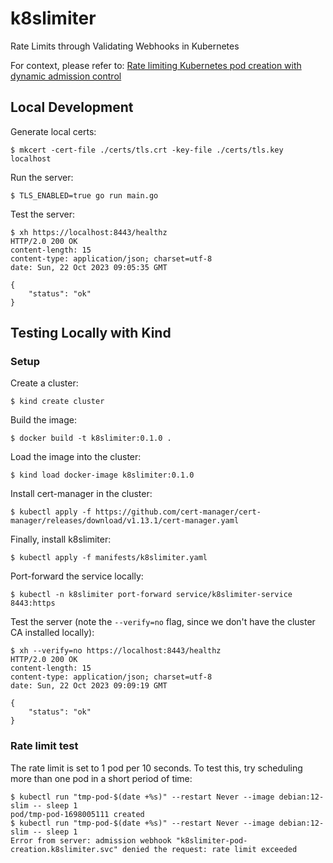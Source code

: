 # k8slimiter

Rate Limits through Validating Webhooks in Kubernetes

For context, please refer to: [Rate limiting Kubernetes pod creation with dynamic admission control](https://www.artur-rodrigues.com/tech/2023/10/22/rate-limiting-kubernetes-pod-creation.html)

## Local Development

Generate local certs:

```
$ mkcert -cert-file ./certs/tls.crt -key-file ./certs/tls.key localhost
```

Run the server:

```
$ TLS_ENABLED=true go run main.go
```

Test the server:

```
$ xh https://localhost:8443/healthz
HTTP/2.0 200 OK
content-length: 15
content-type: application/json; charset=utf-8
date: Sun, 22 Oct 2023 09:05:35 GMT

{
    "status": "ok"
}
```

## Testing Locally with Kind

### Setup

Create a cluster:

```
$ kind create cluster
```

Build the image:

```
$ docker build -t k8slimiter:0.1.0 .
```

Load the image into the cluster:

```
$ kind load docker-image k8slimiter:0.1.0
```

Install cert-manager in the cluster:

```
$ kubectl apply -f https://github.com/cert-manager/cert-manager/releases/download/v1.13.1/cert-manager.yaml
```

Finally, install k8slimiter:

```
$ kubectl apply -f manifests/k8slimiter.yaml
```

Port-forward the service locally:

```
$ kubectl -n k8slimiter port-forward service/k8slimiter-service 8443:https
```

Test the server (note the `--verify=no` flag, since we don't have the cluster CA installed locally):

```
$ xh --verify=no https://localhost:8443/healthz
HTTP/2.0 200 OK
content-length: 15
content-type: application/json; charset=utf-8
date: Sun, 22 Oct 2023 09:09:19 GMT

{
    "status": "ok"
}
```

### Rate limit test

The rate limit is set to 1 pod per 10 seconds. To test this, try scheduling more than one pod in a short period of time:

```
$ kubectl run "tmp-pod-$(date +%s)" --restart Never --image debian:12-slim -- sleep 1
pod/tmp-pod-1698005111 created
$ kubectl run "tmp-pod-$(date +%s)" --restart Never --image debian:12-slim -- sleep 1
Error from server: admission webhook "k8slimiter-pod-creation.k8slimiter.svc" denied the request: rate limit exceeded
```

